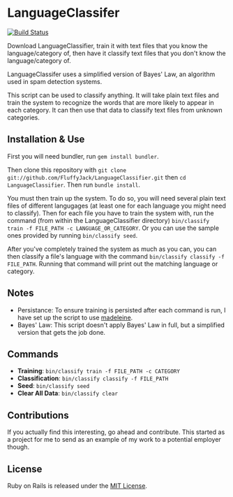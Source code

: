 LanguageClassifer
=================

[![Build Status](https://travis-ci.org/FluffyJack/LanguageClassifier.png?branch=master)](https://travis-ci.org/FluffyJack/LanguageClassifier)

Download LanguageClassifier, train it with text files that you know the language/category of, then have it classify text files that you don't know the language/category of.

LanguageClassifer uses a simplified version of Bayes' Law, an algorithm used in spam detection systems.

This script can be used to classify anything. It will take plain text files and train the system to recognize the words that are more likely to appear in each category. It can then use that data to classify text files from unknown categories.

Installation & Use
------------------

First you will need bundler, run `gem install bundler`.

Then clone this repository with `git clone git://github.com/FluffyJack/LanguageClassifier.git` then `cd LanguageClassifier`. Then run `bundle install`.

You must then train up the system. To do so, you will need several plain text files of different langugages (at least one for each language you might need to classify). Then for each file you have to train the system with, run the command (from within the LanguageClassifier directory) `bin/classify train -f FILE_PATH -c LANGUAGE_OR_CATEGORY`. Or you can use the sample ones provided by running `bin/classify seed`.

After you've completely trained the system as much as you can, you can then classify a file's language with the command `bin/classify classify -f FILE_PATH`. Running that command will print out the matching language or category.

Notes
-----

* Persistance: To ensure training is persisted after each command is run, I have set up the script to use [madeleine](https://github.com/ghostganz/madeleine).
* Bayes' Law: This script doesn't apply Bayes' Law in full, but a simplified version that gets the job done.

Commands
--------

* __Training__: `bin/classify train -f FILE_PATH -c CATEGORY`
* __Classification__: `bin/classify classify -f FILE_PATH`
* __Seed__: `bin/classify seed`
* __Clear All Data__: `bin/classify clear`

Contributions
-------------

If you actually find this interesting, go ahead and contribute. This started as a project for me to send as an example of my work to a potential employer though.

License
-------

Ruby on Rails is released under the [MIT License](http://www.opensource.org/licenses/MIT).